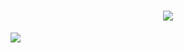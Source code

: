 

<h1 align="center">
  <a href="https://git.io/typing-svg">
    <img src="https://readme-typing-svg.herokuapp.com?font=cambria&size=30&lines=Hi,+Welcome+to+my+GitHub;I’m+currently+learning;Laravel+and+ReactJs">
  </a>
</h1>



![](https://raw.githubusercontent.com/halfrost/halfrost/master/icons/header_.png)



